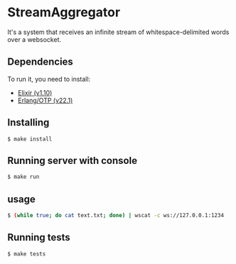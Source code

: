 # StreamAggregator

It's a system that receives an infinite stream of whitespace-delimited words over a websocket.

## Dependencies

To run it, you need to install:

* [Elixir (v1.10)](http://elixir-lang.org)
* [Erlang/OTP (v22.1)](https://www.erlang-solutions.com/resources/download.html)

## Installing

```
$ make install
```

## Running server with console

```bash
$ make run
```

## usage

```bash
$ (while true; do cat text.txt; done) | wscat -c ws://127.0.0.1:1234
```

## Running tests

```bash
$ make tests
```
